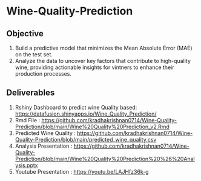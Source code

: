 # Wine-Quality-Prediction

## Objective 

1.	Build a predictive model that minimizes the Mean Absolute Error (MAE) on the test set.
2.	Analyze the data to uncover key factors that contribute to high-quality wine, providing actionable insights for vintners to enhance their production processes.

## Deliverables

1. Rshiny Dashboard to predict wine Quality based: https://datafusion.shinyapps.io/Wine_Quality_Prediction/
2. Rmd File : https://github.com/kradhakrishnan0714/Wine-Quality-Prediction/blob/main/Wine%20Quality%20Prediction_v2.Rmd
3. Predicted Wine Quality : https://github.com/kradhakrishnan0714/Wine-Quality-Prediction/blob/main/predicted_wine_quality.csv
4. Analysis Presentation : https://github.com/kradhakrishnan0714/Wine-Quality-Prediction/blob/main/Wine%20Quality%20Prediction%20%26%20Analysis.pptx
5. Youtube Presentation : https://youtu.be/LAJHfz36k-g


